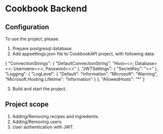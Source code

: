 # Cookbook Backend

## Configuration

To use the project, please:

1. Prepare postgresql database.
2. Add appsettings.json file to CookbookAPI project, with following data:

{
  "ConnectionStrings": {
    "DefaultConnectionString": "Host=<<host>>; Database=<<db>>; Username=<<user>>;  Password=<<pass>>"
  },
  "JWTSettings": {
    "SecretKey": "<<secretKey>>"
  },
  "Logging": {
    "LogLevel": {
      "Default": "Information",
      "Microsoft": "Warning",
      "Microsoft.Hosting.Lifetime": "Information"
    }
  },
  "AllowedHosts": "*"
}
  
3. Build and start the project.

## Project scope

1. Adding/Removing recipes and ingredients.
2. Adding/Removing users.
3. User authentication with JWT.
